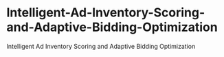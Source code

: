# Intelligent-Ad-Inventory-Scoring-and-Adaptive-Bidding-Optimization
Intelligent Ad Inventory Scoring and Adaptive Bidding Optimization
